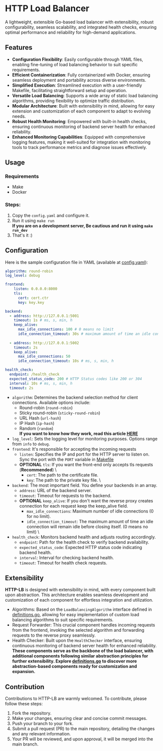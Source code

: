 # HTTP Load Balancer
A lightweight, extensible Go-based load balancer with extensibility, robust configurability, seamless scalability, and integrated health checks, ensuring optimal performance and reliability for high-demand applications.

## Features
- **Configuration Flexibility**: Easily configurable through YAML files, enabling fine-tuning of load balancing behavior to suit specific requirements.
- **Efficient Containerization**: Fully containerized with Docker, ensuring seamless deployment and portability across diverse environments.
- **Simplified Execution**: Streamlined execution with a user-friendly Makefile, facilitating straightforward setup and operation.
- **Versatile Load Balancing**: Supports a wide array of static load balancing algorithms, providing flexibility to optimize traffic distribution.
- **Modular Architecture**: Built with extensibility in mind, allowing for easy extension and customization of each component to adapt to evolving needs.
- **Robust Health Monitoring**: Empowered with built-in health checks, ensuring continuous monitoring of backend server health for enhanced reliability.
- **Enhanced Monitoring Capabilities**: Equipped with comprehensive logging features, making it well-suited for integration with monitoring tools to track performance metrics and diagnose issues effectively.

## Usage
### Requirements
- Make
- Docker
### Steps:
1. Copy the `config.yaml` and configure it.
2. Run it using `make run` \
**If you are on a development server, Be cautious and run it using `make run_dev`**
3. That's it :)

## Configuration
Here is the sample configuration file in YAML (available at [config.yaml](./config.yaml)):
```yaml
algorithm: round-robin
log_level: debug

frontend:
    listen: 0.0.0.0:8000
    tls:
      cert: cert.ctr
      key: key.key

backend:
  - address: http://127.0.0.1:5001
    timeout: 1s # ms, s, min, h
    keep_alive:
      max_idle_connections: 100 # 0 means no limit
      idle_connection_timeout: 30s # maximum amount of time an idle connection will remain idle before closing itself. (0 means no limit)
    
  - address: http://127.0.0.1:5002
    timeout: 2s
    keep_alive:
      max_idle_connections: 50
      idle_connection_timeout: 10s # ms, s, min, h

health_check:
  endpoint: /health_check
  expected_status_code: 200 # HTTP Status codes like 200 or 304
  interval: 10s # ms, s, min, h
  timeout: 2s
```
- `algorithm`: Determines the backend selection method for client connections. Available options include:
    - Round-robin (`round-robin`)
    - Sticky round-robin (`sticky-round-robin`)
    - URL Hash (`url-hash`)
    - IP Hash (`ip-hash`)
    - Random (`random`) \
    **If you want to know how they work, read this article [HERE](https://blog.bytebytego.com/i/103707419/what-are-the-common-load-balancing-algorithms)**
- `log_level`: Sets the logging level for monitoring purposes. Options range from `info` to `debug`.
- `frontend`: It's responsible for accepting the incoming requests
    - `listen`: Specifies the IP and port for the HTTP server to listen on. Sync the port with the `PORT` variable in [Makefile](./Makefile)
    - **OPTIONAL** `tls`: If you want the front-end only accepts tls requests (**Recommended**) \
        - `cert`: The path to the certificate file.
        - `key`: The path to the private key file. \
- `backend`: The most important field. You define your backends in an array.
    - `address`: URL of the backend server.
    - `timeout`: Timeout for requests to the backend.
    - **OPTIONAL** `keep_alive`: If you don't want the reverse proxy creates connection for each request keep the keep_alive field.
        - `max_idle_connections`: Maximum number of idle connections (0 for no limit).
        - `idle_connection_timeout`: The maximum amount of time an idle connection will remain idle before closing itself. (0 means no limit) \
- `health_check`: Monitors backend health and adjusts routing accordingly.
    - `endpoint`: Path for the health check to verify backend availability.
    - `expected_status_code`: Expected HTTP status code indicating backend health.
    - `interval`: Interval for checking backend health.
    - `timeout`: Timeout for health check requests.

## Extensibility
**HTTP-LB** is designed with extensibility in mind, with every component built upon abstraction. This architecture enables seamless development and customization of each component for effortless integration and utilization.
- Algorithms: Based on the `LoadBalancingAlgorithm` interface defined in [definitions.go](./definitions.go), allowing for easy implementation of custom load balancing algorithms to suit specific requirements.
- Request Forwarder: This crucial component handles incoming requests from the frontend, invoking the selected algorithm and forwarding requests to the reverse proxy seamlessly.
- Health Checker:  Built upon the `HealthChecker` interface, ensuring continuous monitoring of backend server health for enhanced reliability.\
**These components serve as the backbone of the load balancer, with additional components following similar abstraction principles for further extensibility. Explore [definitions.go](./definitions.go) to discover more abstraction-based components ready for customization and expansion.**


## Contribution
Contributions to HTTP-LB are warmly welcomed. To contribute, please follow these steps:
1. Fork the repository.
2. Make your changes, ensuring clear and concise commit messages.
3. Push your branch to your fork.
4. Submit a pull request (PR) to the main repository, detailing the changes and any relevant information.
5. Your PR will be reviewed, and upon approval, it will be merged into the main branch.